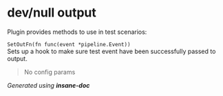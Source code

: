 # dev/null output
Plugin provides methods to use in test scenarios:

``SetOutFn(fn func(event *pipeline.Event))``<br>Sets up a hook to make sure test event have been successfully passed to output.


> No config params


*Generated using __insane-doc__*